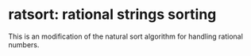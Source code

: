 # ratsort: rational strings sorting
This is an modification of the natural sort algorithm for handling rational numbers.

